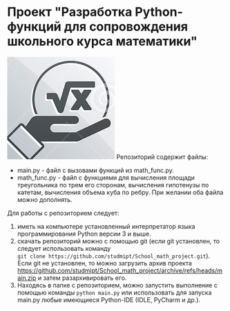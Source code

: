 # Проект  "Разработка Python-функций для сопровождения школьного курса математики"

![Математика](math.jpg)
Репозиторий содержит файлы:
*   main.py  -  файл c вызовами функций из math_func.py.  
*   math_func.py - файл с функциями для вычисления площади треугольника по трем его сторонам, вычисления гипотенузы по катетам, вычисления объема куба по ребру. При желании оба файла можно дополнять. 

Для работы с репозиторием следует:
1.   иметь на компьютере установленный интерпретатор языка программирования Python версии 3 и выше. 
2.   скачать репозиторий можно с помощью git (если git установлен, то следует использовать команду  
 `git clone https://github.com/studmipt/School_math_project.git`). Если git не установлен, то можно загрузить архив проекта https://github.com/studmipt/School_math_project/archive/refs/heads/main.zip и затем разархивировать его. 
3.    Находясь в папке с репозиторием, можно запустить выполнение с помощью команды `python main.py` или использовать для запуска main.py любые имеющиеся Python-IDE (IDLE, PyCharm и др.). 
